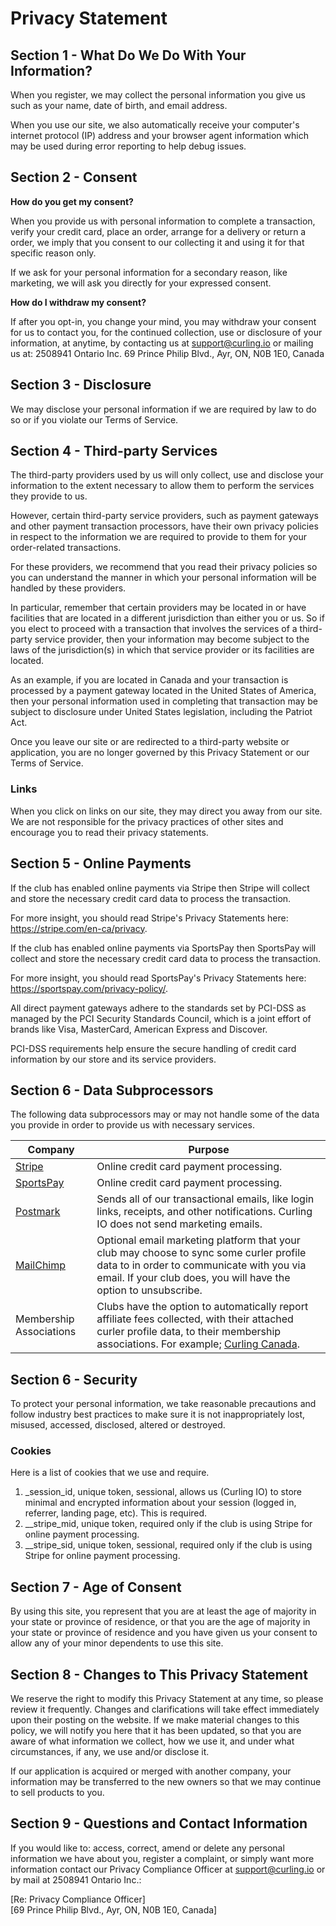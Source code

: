 # Privacy Statement

## Section 1 - What Do We Do With Your Information?[​](#section-1---what-do-we-do-with-your-information "Direct link to Section 1 - What Do We Do With Your Information?")

When you register, we may collect the personal information you give us such as your name, date of birth, and email address.

When you use our site, we also automatically receive your computer's internet protocol (IP) address and your browser agent information which may be used during error reporting to help debug issues.

## Section 2 - Consent[​](#section-2---consent "Direct link to Section 2 - Consent")

**How do you get my consent?**

When you provide us with personal information to complete a transaction, verify your credit card, place an order, arrange for a delivery or return a order, we imply that you consent to our collecting it and using it for that specific reason only.

If we ask for your personal information for a secondary reason, like marketing, we will ask you directly for your expressed consent.

**How do I withdraw my consent?**

If after you opt-in, you change your mind, you may withdraw your consent for us to contact you, for the continued collection, use or disclosure of your information, at anytime, by contacting us at <support@curling.io> or mailing us at: 2508941 Ontario Inc. 69 Prince Philip Blvd., Ayr, ON, N0B 1E0, Canada

## Section 3 - Disclosure[​](#section-3---disclosure "Direct link to Section 3 - Disclosure")

We may disclose your personal information if we are required by law to do so or if you violate our Terms of Service.

## Section 4 - Third-party Services[​](#section-4---third-party-services "Direct link to Section 4 - Third-party Services")

The third-party providers used by us will only collect, use and disclose your information to the extent necessary to allow them to perform the services they provide to us.

However, certain third-party service providers, such as payment gateways and other payment transaction processors, have their own privacy policies in respect to the information we are required to provide to them for your order-related transactions.

For these providers, we recommend that you read their privacy policies so you can understand the manner in which your personal information will be handled by these providers.

In particular, remember that certain providers may be located in or have facilities that are located in a different jurisdiction than either you or us. So if you elect to proceed with a transaction that involves the services of a third-party service provider, then your information may become subject to the laws of the jurisdiction(s) in which that service provider or its facilities are located.

As an example, if you are located in Canada and your transaction is processed by a payment gateway located in the United States of America, then your personal information used in completing that transaction may be subject to disclosure under United States legislation, including the Patriot Act.

Once you leave our site or are redirected to a third-party website or application, you are no longer governed by this Privacy Statement or our Terms of Service.

### Links[​](#links "Direct link to Links")

When you click on links on our site, they may direct you away from our site. We are not responsible for the privacy practices of other sites and encourage you to read their privacy statements.

## Section 5 - Online Payments[​](#section-5---online-payments "Direct link to Section 5 - Online Payments")

If the club has enabled online payments via Stripe then Stripe will collect and store the necessary credit card data to process the transaction.

For more insight, you should read Stripe's Privacy Statements here: <https://stripe.com/en-ca/privacy>.

If the club has enabled online payments via SportsPay then SportsPay will collect and store the necessary credit card data to process the transaction.

For more insight, you should read SportsPay's Privacy Statements here: <https://sportspay.com/privacy-policy/>.

All direct payment gateways adhere to the standards set by PCI-DSS as managed by the PCI Security Standards Council, which is a joint effort of brands like Visa, MasterCard, American Express and Discover.

PCI-DSS requirements help ensure the secure handling of credit card information by our store and its service providers.

## Section 6 - Data Subprocessors[​](#section-6---data-subprocessors "Direct link to Section 6 - Data Subprocessors")

The following data subprocessors may or may not handle some of the data you provide in order to provide us with necessary services.

| Company                                                | Purpose                                                                                                                                                                                                                                        |
| ------------------------------------------------------ | ---------------------------------------------------------------------------------------------------------------------------------------------------------------------------------------------------------------------------------------------- |
| [Stripe](https://stripe.com/en-ca/privacy)             | Online credit card payment processing.                                                                                                                                                                                                         |
| [SportsPay](https://sportspay.com/privacy-policy/)     | Online credit card payment processing.                                                                                                                                                                                                         |
| [Postmark](https://postmarkapp.com/privacy-policy)     | Sends all of our transactional emails, like login links, receipts, and other notifications. Curling IO does not send marketing emails.                                                                                                         |
| [MailChimp](https://www.intuit.com/privacy/statement/) | Optional email marketing platform that your club may choose to sync some curler profile data to in order to communicate with you via email. If your club does, you will have the option to unsubscribe.                                        |
| Membership Associations                                | Clubs have the option to automatically report affiliate fees collected, with their attached curler profile data, to their membership associations. For example; [Curling Canada](https://www.curling.ca/about-curling-canada/privacy-policy/). |

## Section 6 - Security[​](#section-6---security "Direct link to Section 6 - Security")

To protect your personal information, we take reasonable precautions and follow industry best practices to make sure it is not inappropriately lost, misused, accessed, disclosed, altered or destroyed.

### Cookies[​](#cookies "Direct link to Cookies")

Here is a list of cookies that we use and require.

1. \_session\_id, unique token, sessional, allows us (Curling IO) to store minimal and encrypted information about your session (logged in, referrer, landing page, etc). This is required.
2. \_\_stripe\_mid, unique token, required only if the club is using Stripe for online payment processing.
3. \_\_stripe\_sid, unique token, sessional, required only if the club is using Stripe for online payment processing.

## Section 7 - Age of Consent[​](#section-7---age-of-consent "Direct link to Section 7 - Age of Consent")

By using this site, you represent that you are at least the age of majority in your state or province of residence, or that you are the age of majority in your state or province of residence and you have given us your consent to allow any of your minor dependents to use this site.

## Section 8 - Changes to This Privacy Statement[​](#section-8---changes-to-this-privacy-statement "Direct link to Section 8 - Changes to This Privacy Statement")

We reserve the right to modify this Privacy Statement at any time, so please review it frequently. Changes and clarifications will take effect immediately upon their posting on the website. If we make material changes to this policy, we will notify you here that it has been updated, so that you are aware of what information we collect, how we use it, and under what circumstances, if any, we use and/or disclose it.

If our application is acquired or merged with another company, your information may be transferred to the new owners so that we may continue to sell products to you.

## Section 9 - Questions and Contact Information[​](#section-9---questions-and-contact-information "Direct link to Section 9 - Questions and Contact Information")

If you would like to: access, correct, amend or delete any personal information we have about you, register a complaint, or simply want more information contact our Privacy Compliance Officer at <support@curling.io> or by mail at 2508941 Ontario Inc.:

\[Re: Privacy Compliance Officer]<br />\[69 Prince Philip Blvd., Ayr, ON, N0B 1E0, Canada]
